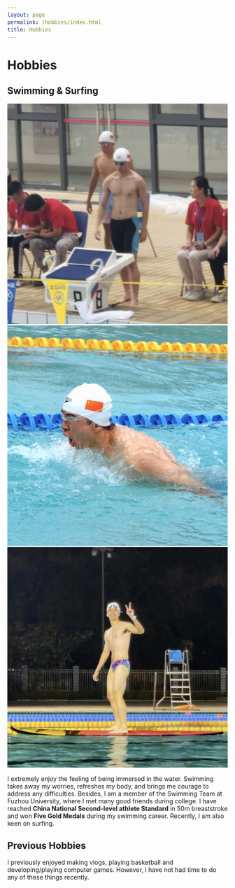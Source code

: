 ```yaml
---
layout: page
permalink: /hobbies/index.html
title: Hobbies
---
```


# Hobbies

## Swimming & Surfing

<div class="third">
<img src="/images/water1.jpg">
<img src="/images/water2.jpg">
<img src="/images/water3.jpg">
</div>


I extremely enjoy the feeling of being immersed in the water. Swimming takes away my worries, refreshes my body, and brings me courage to address any difficulties. Besides, I am a member of the Swimming Team at Fuzhou University, where I met many good friends during college. I have reached **China National Second-level athlete Standard** in 50m breaststroke and won **Five Gold Medals** during my swimming career. Recently, I am also keen on surfing.

## Previous Hobbies

I previously enjoyed making vlogs, playing basketball and developing/playing computer games. However, I have not had time to do any of these things recently.
